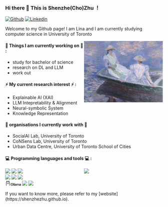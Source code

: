 ### Hi there 👋 This is Shenzhe(Cho)Zhu ！
 
 
[![Github](https://img.shields.io/badge/-Github-000?style=flat&logo=Github&logoColor=white)](https://github.com/FywOo02)
[![Linkedin](https://img.shields.io/badge/-LinkedIn-blue?style=flat&logo=Linkedin&logoColor=white)](https://www.linkedin.com/in/shenzhezhu0531/)
 
Welcome to my Github page! I am Lina and I am currently studying computer science in University of Toronto
 
<img align="right" alt="img" src="https://github.com/FywOo02/FywOo02/blob/main/claude-monet_junge-madchen-im-boot_1887_web-_c_-the-national-museum-of-western-art--tokio--sammlung-matsukata.1200x0.jpg" width="50%" height="auto" />
 
 
#### 🌱 Things I am currently working on 🌱 : 
- study for bachelor of science 
- research on DL and LLM
- work out
 
#### ⚡ My current research interest ⚡ : 
- Explainable AI (XAI)
- LLM Intepretability & Alignment
- Neural-symbolic System
- Knowledge Representation

#### 🌻 organisations I currently work with 🌻
- SocialAI Lab, University of Toronto
- CoNSens Lab, University of Toronto
- Urban Data Centre, University of Toronto School of Cities
  

#### :computer: Programming languages and tools :computer: : 
<p>
<img width="50%" align="right" src="https://github-readme-stats.vercel.app/api?username=ShenzheZhu&show_icons=true&hide_border=true" />
<code><img width="10%" src="https://www.vectorlogo.zone/logos/python/python-ar21.svg"></code>
<code><img width="10%" src="https://www.vectorlogo.zone/logos/tensorflow/tensorflow-ar21.svg"></code>
<code><img width="10%" src="https://www.vectorlogo.zone/logos/pytorch/pytorch-ar21.svg"></code>
<br />
<code><img width="10%" src="https://www.vectorlogo.zone/logos/google_cloud/google_cloud-ar21.svg"></code>
<code><img width="10%" src="https://www.vectorlogo.zone/logos/amazon_aws/amazon_aws-ar21.svg"></code>
<code><img width="10%" src="https://www.vectorlogo.zone/logos/microsoft_azure/microsoft_azure-ar21.svg"></code>
<br />
<code><img width="10%" src="https://github.com/cncf/landscape/blob/master/hosted_logos/ollama.svg"></code>
<code><img width="10%" src="https://github.com/gilbarbara/logos/blob/main/logos/hugging-face.svg"></code>
<code><img width="10%" src="https://github.com/gilbarbara/logos/blob/main/logos/google-gemini.svg"></code>
</p>
If you want to know more, please refer to my [website](https://shenzhezhu.github.io).
